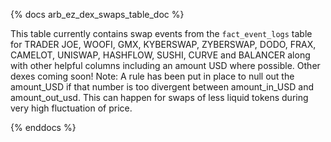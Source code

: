 {% docs arb_ez_dex_swaps_table_doc %}

This table currently contains swap events from the ```fact_event_logs``` table for TRADER JOE, WOOFI, GMX, KYBERSWAP, ZYBERSWAP, DODO, FRAX, CAMELOT, UNISWAP, HASHFLOW, SUSHI, CURVE and BALANCER along with other helpful columns including an amount USD where possible. Other dexes coming soon! 
Note: A rule has been put in place to null out the amount_USD if that number is too divergent between amount_in_USD and amount_out_usd. This can happen for swaps of less liquid tokens during very high fluctuation of price.

{% enddocs %}